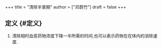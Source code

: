 +++
title = "清除半衰期"
author = ["邓蔚竹"]
draft = false
+++

## 定义 {#定义}

1.  清除相时血浆药物浓度下降一半所需的时间,也可以表示药物在在体内的消除速度.